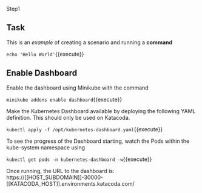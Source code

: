 Step1

## Task

This is an _example_ of creating a scenario and running a **command**

`echo 'Hello World'`{{execute}}

## Enable Dashboard

Enable the dashboard using Minikube with the command

`minikube addons enable dashboard`{{execute}}

Make the Kubernetes Dashboard available by deploying the following YAML definition. This should only be used on Katacoda.

`kubectl apply -f /opt/kubernetes-dashboard.yaml`{{execute}}

To see the progress of the Dashboard starting, watch the Pods within the kube-system namespace using

`kubectl get pods -n kubernetes-dashboard -w`{{execute}}

Once running, the URL to the dashboard is:
https://[[HOST_SUBDOMAIN]]-30000-[[KATACODA_HOST]].environments.katacoda.com/
